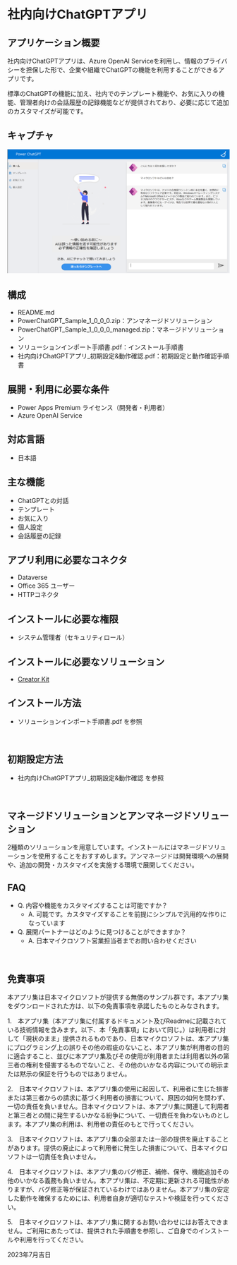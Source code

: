 # 社内向けChatGPTアプリ

## アプリケーション概要
社内向けChatGPTアプリは、Azure OpenAI Serviceを利用し、情報のプライバシーを担保した形で、企業や組織でChatGPTの機能を利用することができるアプリです。

標準のChatGPTの機能に加え、社内でのテンプレート機能や、お気に入りの機能、管理者向けの会話履歴の記録機能などが提供されており、必要に応じて追加のカスタマイズが可能です。

## キャプチャ
![キャプチャ](https://github.com/microsoft/PowerApps-Sample-Apps-Japan/blob/main/docs/PowerChatGPT.png?raw=true "キャプチャ")

## 構成
- README.md
- PowerChatGPT_Sample_1_0_0_0.zip：アンマネージドソリューション
- PowerChatGPT_Sample_1_0_0_0_managed.zip：マネージドソリューション
- ソリューションインポート手順書.pdf：インストール手順書
- 社内向けChatGPTアプリ_初期設定&動作確認.pdf：初期設定と動作確認手順書

## 展開・利用に必要な条件
- Power Apps Premium ライセンス（開発者・利用者）
- Azure OpenAI Service

## 対応言語
- 日本語

## 主な機能
- ChatGPTとの対話
- テンプレート
- お気に入り
- 個人設定
- 会話履歴の記録

## アプリ利用に必要なコネクタ
- Dataverse
- Office 365 ユーザー
- HTTPコネクタ

## インストールに必要な権限
- システム管理者（セキュリティロール）

## インストールに必要なソリューション
- [Creator Kit](https://learn.microsoft.com/ja-jp/power-platform/guidance/creator-kit/overview)

## インストール方法
- ソリューションインポート手順書.pdf を参照
<br>

## 初期設定方法
- 社内向けChatGPTアプリ_初期設定&動作確認 を参照
<br>

## マネージドソリューションとアンマネージドソリューション
2種類のソリューションを用意しています。インストールにはマネージドソリューションを使用することをおすすめします。アンマネージドは開発環境への展開や、追加の開発・カスタマイズを実施する環境で展開してください。
<br>

## FAQ
* Q. 内容や機能をカスタマイズすることは可能ですか？
    * A. 可能です。カスタマイズすることを前提にシンプルで汎用的な作りになっています
* Q. 展開パートナーはどのように見つけることができますか？
    * A. 日本マイクロソフト営業担当者までお問い合わせください
<br>

## 免責事項
本アプリ集は日本マイクロソフトが提供する無償のサンプル群です。本アプリ集をダウンロードされた方は、以下の免責事項を承諾したものとみなされます。

1.　本アプリ集（本アプリ集に付属するドキュメント及びReadmeに記載されている技術情報を含みます。以下、本「免責事項」において同じ。）は利用者に対して「現状のまま」提供されるものであり、日本マイクロソフトは、本アプリ集にプログラミング上の誤りその他の瑕疵のないこと、本アプリ集が利用者の目的に適合すること、並びに本アプリ集及びその使用が利用者または利用者以外の第三者の権利を侵害するものでないこと、その他のいかなる内容についての明示または黙示の保証を行うものではありません。

2.　日本マイクロソフトは、本アプリ集の使用に起因して、利用者に生じた損害または第三者からの請求に基づく利用者の損害について、原因の如何を問わず、一切の責任を負いません。日本マイクロソフトは、本アプリ集に関連して利用者と第三者との間に発生するいかなる紛争について、一切責任を負わないものとします。本アプリ集の利用は、利用者の責任のもとで行ってください。

3.　日本マイクロソフトは、本アプリ集の全部または一部の提供を廃止することがあります。提供の廃止によって利用者に発生した損害について、日本マイクロソフトは一切責任を負いません。

4.　日本マイクロソフトは、本アプリ集のバグ修正、補修、保守、機能追加その他のいかなる義務も負いません。本アプリ集は、不定期に更新される可能性がありますが、バグ修正等が保証されているわけではありません。本アプリ集の安定した動作を確保するためには、利用者自身が適切なテストや検証を行ってください。

5.　日本マイクロソフトは、本アプリ集に関するお問い合わせにはお答えできません。ご利用にあたっては、提供された手順書を参照し、ご自身でのインストールや利用を行ってください。

2023年7月吉日